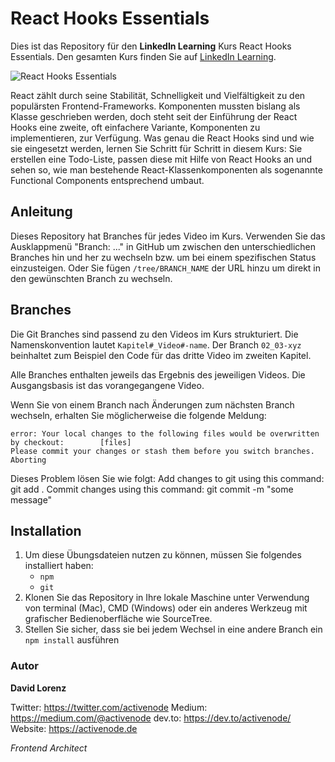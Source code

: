 # React Hooks Essentials

Dies ist das Repository für den **LinkedIn Learning** Kurs React Hooks Essentials. Den gesamten Kurs finden Sie auf [LinkedIn Learning][lil-course-url].

![React Hooks Essentials][lil-thumbnail-url] 

React zählt durch seine Stabilität, Schnelligkeit und Vielfältigkeit zu den populärsten Frontend-Frameworks. Komponenten mussten bislang als Klasse geschrieben werden, doch steht seit der Einführung der React Hooks eine zweite, oft einfachere Variante, Komponenten zu implementieren, zur Verfügung. Was genau die React Hooks sind und wie sie eingesetzt werden, lernen Sie Schritt für Schritt in diesem Kurs: Sie erstellen eine Todo-Liste, passen diese mit Hilfe von React Hooks an und sehen so, wie man bestehende React-Klassenkomponenten als sogenannte Functional Components entsprechend umbaut.

## Anleitung

Dieses Repository hat Branches für jedes Video im Kurs. Verwenden Sie das Ausklappmenü "Branch: ..." in GitHub um zwischen den unterschiedlichen Branches hin und her zu wechseln bzw. um bei einem spezifischen Status einzusteigen. Oder Sie fügen `/tree/BRANCH_NAME` der URL hinzu um direkt in den gewünschten Branch zu wechseln.

## Branches

Die Git Branches sind passend zu den Videos im Kurs strukturiert. Die Namenskonvention lautet `Kapitel#_Video#-name`. Der Branch `02_03-xyz` beinhaltet zum Beispiel den Code für das dritte Video im zweiten Kapitel. 

Alle Branches enthalten jeweils das Ergebnis des jeweiligen Videos. Die Ausgangsbasis ist das vorangegangene Video.

Wenn Sie von einem Branch nach Änderungen zum nächsten Branch wechseln, erhalten Sie möglicherweise die folgende Meldung:

```
error: Your local changes to the following files would be overwritten by checkout:        [files]
Please commit your changes or stash them before you switch branches.
Aborting
```

Dieses Problem lösen Sie wie folgt:
    Add changes to git using this command: git add .
    Commit changes using this command: git commit -m "some message"

## Installation

1. Um diese Übungsdateien nutzen zu können, müssen Sie folgendes installiert haben:
   - `npm`
   - `git` 
2. Klonen Sie das Repository in Ihre lokale Maschine unter Verwendung von terminal (Mac), CMD (Windows) oder ein anderes Werkzeug mit grafischer Bedienoberfläche wie SourceTree.
3. Stellen Sie sicher, dass sie bei jedem Wechsel in eine andere Branch ein `npm install` ausführen

### Autor

**David Lorenz**

Twitter: https://twitter.com/activenode
Medium: https://medium.com/@activenode
dev.to: https://dev.to/activenode/
Website: https://activenode.de 

_Frontend Architect_

[lil-course-url]: https://www.linkedin.com/learning/react-hooks-grundkurs
[lil-thumbnail-url]: https://media-exp1.licdn.com/dms/image/C4D0DAQFF1degqov-AQ/learning-public-crop_675_1200/0/1639377441096?e=1639483200&v=beta&t=msrYdOi67r2Hxij45Tkkz1DDXmJMMOAxhzRSnmEUyXw

